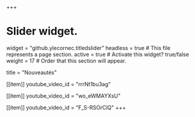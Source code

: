 +++
# Slider widget.
widget = "github.ylecornec.titledslider"
headless = true  # This file represents a page section.
active = true  # Activate this widget? true/false
weight = 17  # Order that this section will appear.

title = "Nouveautés"

[[item]]
 youtube_video_id = "rrrNt1bu3ag"

[[item]]
 youtube_video_id = "wo_eWMAYXsU"


[[item]]
 youtube_video_id = "F_S-RSOrClQ"
+++
